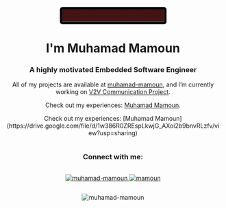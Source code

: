 <div align="center">
<img src="hello_github.gif" align="center" style="width: 100" />
</div>  

<h1 align="center">I'm Muhamad Mamoun</h1>
<h3 align="center">A highly motivated Embedded Software Engineer</h3>

<p align="center">All of my projects are available at <a href="https://github.com/muhamad-mamoun" target="_blank">muhamad-mamoun</a>, and I’m currently working on <a href="https://github.com/muhamad-mamoun/V2V-project" target="_blank">V2V Communication Project</a>.</p>

<p align="center">Check out my experiences: <a href="https://drive.google.com/file/d/1w386R0ZREspLkwjG_AXoi2b9bnvRLzfv/view?usp=sharing" target="_blank">Muhamad Mamoun</a>.</p>

<p align="center">Check out my experiences: [Muhamad Mamoun](https://drive.google.com/file/d/1w386R0ZREspLkwjG_AXoi2b9bnvRLzfv/view?usp=sharing)</p>

<div style="display: flex; flex-direction: column; align-items: center;">

  <h3 align="center">Connect with me:</h3>
  <p align="center">
    <a href="https://linkedin.com/in/muhamad-mamoun" target="blank">
      <img src="https://raw.githubusercontent.com/rahuldkjain/github-profile-readme-generator/master/src/images/icons/Social/linked-in-alt.svg" alt="muhamad-mamoun" height="30" width="40" />
    </a>
    <a href="https://www.hackerrank.com/mamoun" target="blank">
      <img src="https://raw.githubusercontent.com/rahuldkjain/github-profile-readme-generator/master/src/images/icons/Social/hackerrank.svg" alt="mamoun" height="30" width="40" />
    </a>
  </p>

</div>

<p align="center"> <img src="https://komarev.com/ghpvc/?username=muhamad-mamoun&label=Profile%20views&color=0b0b0d&style=flat" alt="muhamad-mamoun" /> </p>
